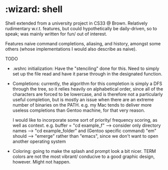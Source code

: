 # :wizard: shell

Shell extended from a university project in CS33 @ Brown.
Relatively rudimentary w.r.t. features, but could hypothetically 
be daily-driven, so to speak; was mainly written for fun/ out of interest.

Features naive command completions, aliasing, and history, amongst some 
others (whose implementations I would also describe as naive). 


TODO

 - .wshrc initialization: Have the "stenciling" done for this. Need to simply set up the file read
     and have it parse through in the designated function.
 - Completions: currently, the algorithm for this completion is simply a DFS through the tree, so 
     it relies heavily on alphabetical order, since all of the characters are forced to be lowercase,
     and is therefore not a particularly useful completion, but is mostly an issue when there are an 
     extreme number of binaries on the PATH. e.g. my Mac tends to deliver more useless completions 
     than Gentoo machine, for that very reason.
     
     I would like to incorporate some sort of priority/ frequency scoring, as well as context.
     e.g. buffer = "cd example_f" --> consider only directory names --> "cd example_folder"
     and (Gentoo specific command) "em" should --> "emerge" rather than "emacs", since we 
     don't want to open another operating system
 - Coloring: going to make the splash and prompt look a bit nicer. TERM colors are not the most
     vibrant/ conducive to a good graphic design, however. Might not happen.
